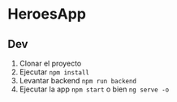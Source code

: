 # HeroesApp

## Dev

1. Clonar el proyecto
2. Ejecutar  ```npm install```
3. Levantar backend ```npm run backend```
4. Ejecutar la app ```npm start``` o bien ```ng serve -o```